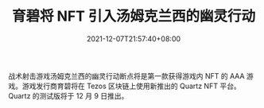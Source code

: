 ﻿---
title: "育碧将 NFT 引入汤姆克兰西的幽灵行动"
date: 2021-12-07T21:57:40+08:00
lastmod: 2021-12-07T16:45:40+08:00
draft: false
authors: ["Monica"]
description: "战术射击游戏汤姆克兰西的幽灵行动断点将是第一款获得游戏内 NFT 的 AAA 游戏。游戏发行商育碧将在 Tezos 区块链上使用新推出的 Quartz NFT 平台。Quartz 的测试版将于 12 月 9 日推出。"
featuredImage: "ubisoft-bringing-nfts-into-tom-clancys-ghost-recon.png"
tags: ["Virtual World","虚拟世界","Play to Earn"]
categories: ["news"]
news: ["虚拟世界"]
weight: 
lightgallery: true
pinned: false
recommend: false
recommend1: false
---

战术射击游戏汤姆克兰西的幽灵行动断点将是第一款获得游戏内 NFT 的 AAA 游戏。游戏发行商育碧将在 Tezos 区块链上使用新推出的 Quartz NFT 平台。Quartz 的测试版将于 12 月 9 日推出。

<!--more-->

